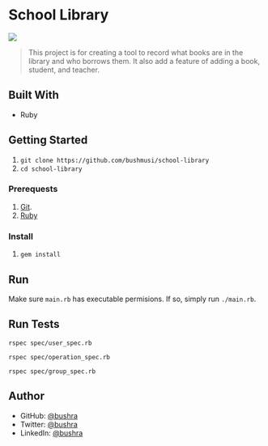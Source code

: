 # School Library

![](https://img.shields.io/badge/Microverse-blueviolet)

> This project is for creating a tool to record what books are in the library and who borrows them. It also add a feature of adding a book, student, and teacher.

## Built With
- Ruby

## Getting Started
1. ```git clone https://github.com/bushmusi/school-library```
2. ```cd school-library```
### Prerequests
1. [Git](https://git-scm.com/downloads).
2. [Ruby](https://www.ruby-lang.org/en/downloads/)

### Install
1. ```gem install```

## Run

Make sure `main.rb` has executable permisions. If so, simply run `./main.rb`.
## Run Tests

```
rspec spec/user_spec.rb 
```
```
rspec spec/operation_spec.rb 
```
```
rspec spec/group_spec.rb 
```

## Author

- GitHub: [@bushra](https://github.com/bushmusi)
- Twitter: [@bushra](https://twitter.com/bushera_mestofa)
- LinkedIn: [@bushra](https://www.linkedin.com/in/bushra-mustofa)

